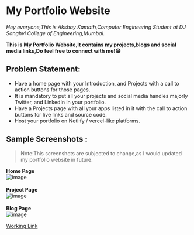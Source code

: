 # My Portfolio Website

<i>Hey everyone,This is Akshay Kamath,Computer Engineering Student at DJ Sanghvi College of Engineering,Mumbai.</i>

<b>This is My Portfolio Website,It contains my projects,blogs and social media links,Do feel free to connect with me!😁</b>

## Problem Statement:
- Have a home page with your Introduction, and Projects with a call to action buttons for those pages.
- It is mandatory to put all your projects and social media handles majorly Twitter, and LinkedIn in your portfolio.
- Have a Projects page with all your apps listed in it with the call to action buttons for live links and source code.
- Host your portfolio on Netlify / vercel-like platforms.

## Sample Screenshots :
> Note:This screenshots are subjected to change,as I would updated my portfolio website in future.<br>

<b>Home Page</b><br>
![image](https://user-images.githubusercontent.com/73344382/210007122-fe2b399f-8e73-4321-a831-241df3c9beef.png)<br><br>
<b>Project Page</b><br>
![image](https://user-images.githubusercontent.com/73344382/210007148-5e4eda84-4294-4a41-8f93-cadfd80d6f83.png)<br><br>
<b>Blog Page</b><br>
![image](https://user-images.githubusercontent.com/73344382/210007167-bb986251-ee30-428d-a994-f9a0a4ee421d.png)


[Working Link](https://akshaykamath.netlify.app/)
